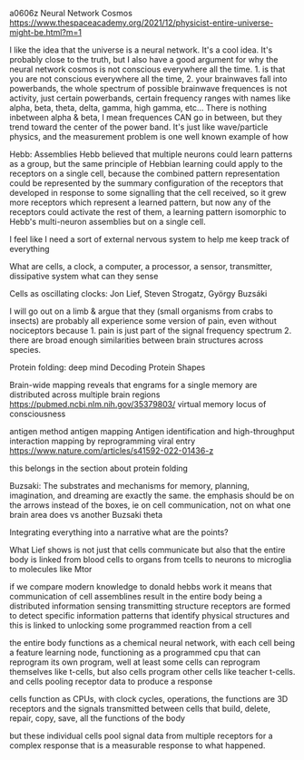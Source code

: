a0606z
Neural Network Cosmos
https://www.thespaceacademy.org/2021/12/physicist-entire-universe-might-be.html?m=1

I like the idea that the universe is a neural network. It's a cool idea. It's probably close to the truth, but I also have a good argument for why the neural network cosmos is not conscious everywhere all the time. 1. is that you are not conscious everywhere all the time, 2. your brainwaves fall into powerbands, the whole spectrum of possible brainwave frequences is not activity, just certain powerbands, certain frequency ranges with names like alpha, beta, theta, delta, gamma, high gamma, etc... There is nothing inbetween alpha & beta, I mean frequences CAN go in between, but they trend toward the center of the power band. It's just like wave/particle physics, and the measurement problem is one well known example of how 

Hebb: Assemblies
Hebb believed that multiple neurons could learn patterns as a group, but the same principle of Hebbian learning could apply to the receptors on a single cell, because the combined pattern representation could be represented by the summary configuration of the receptors that developed in response to some signalling that the cell received, so it grew more receptors which represent a learned pattern, but now any of the receptors could activate the rest of them, a learning pattern isomorphic to Hebb's multi-neuron assemblies but on a single cell.

I feel like I need a sort of external nervous system to help me keep track of everything

What are cells, a clock, a computer, a processor, a sensor, transmitter, dissipative system
what can they sense

Cells as oscillating clocks: Jon Lief, Steven Strogatz, György Buzsáki

I will go out on a limb & argue that they (small organisms from crabs to insects) are probably all experience some version of pain, even without nociceptors because 1. pain is just part of the signal frequency spectrum 2. there are broad enough similarities between brain structures across species.

Protein folding: deep mind
Decoding Protein Shapes

Brain-wide mapping reveals that engrams for a single memory are distributed across multiple brain regions https://pubmed.ncbi.nlm.nih.gov/35379803/
virtual memory locus of consciousness

antigen method
antigen mapping Antigen identification and high-throughput interaction mapping by reprogramming viral entry
https://www.nature.com/articles/s41592-022-01436-z

this belongs in the section about protein folding

Buzsaki: The substrates and mechanisms for memory, planning, imagination, and dreaming are exactly the same.
the emphasis should be on the arrows instead of the boxes, ie on cell communication, not on what one brain area does vs another
Buzsaki theta 

Integrating everything into a narrative
what are the points?

What Lief shows is not just that cells communicate but also that the entire body is linked from blood cells to organs from tcells to neurons to microglia to molecules like Mtor

if we compare modern knowledge to donald hebbs work it means that communication of cell assemblines result in the entire body being a distributed information sensing transmitting structure
receptors are formed to detect specific information patterns that identify physical structures and this is linked to unlocking some programmed reaction from a cell

the entire body functions as a chemical neural network, with each cell being a feature learning node, functioning as a programmed cpu that can reprogram its own program, well at least some cells can reprogram themselves like t-cells, but also cells program other cells like teacher t-cells. and cells pooling receptor data to produce a response

cells function as CPUs, with clock cycles, operations, the functions are 3D receptors and the signals transmitted between cells that build, delete, repair, copy, save, all the functions of the body

but these individual cells pool signal data from multiple receptors for a complex response that is a measurable response to what happened.
